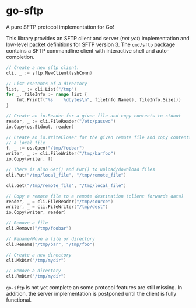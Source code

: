 # go-sftp

A pure SFTP protocol implementation for Go!

This library provides an SFTP client and server (*not yet*) implementation and
low-level packet definitions for SFTP version 3. The `cmd/sftp` package contains
a SFTP commandline client with interactive shell and auto-completion. 

```go
// Create a new sftp client. 
cli, _ := sftp.NewClient(sshConn)

// List contents of a directory
list, _ := cli.List("/tmp")
for _, fileInfo := range list {
    fmt.Printf("%s    %dbytes\n", fileInfo.Name(), fileInfo.Size())
}

// Create an io.Reader for a given file and copy contents to stdout
reader, _ := cli.FileReader("/etc/passwd")
io.Copy(os.Stdout, reader)

// Create an io.WriteCloser for the given remote file and copy contents from 
// a local file
f, _ := os.Open("/tmp/foobar")
writer, _ := cli.FileWriter("/tmp/barfoo")
io.Copy(writer, f)

// There is also Get() and Put() to upload/download files
cli.Put("/tmp/local_file", "/tmp/remote_file")

cli.Get("/tmp/remote_file", "/tmp/local_file")

// Copy a remote file to a remote destination (client forwards data)
reader, _ = cli.FileReader("/tmp/source")
writer, _ = cli.FileWriter("/tmp/dest")
io.Copy(writer, reader)

// Remove a file
cli.Remove("/tmp/foobar")

// Rename/Move a file or directory
cli.Rename("/tmp/bar", "/tmp/foo")

// Create a new directory
cli.MkDir("/tmp/mydir")

// Remove a directory
cli.RmDir("/tmp/mydir")
```

`go-sftp` is not yet complete an some protocol features are still missing. In
addition, the server implementation is postponed until the client is fully 
functional.
